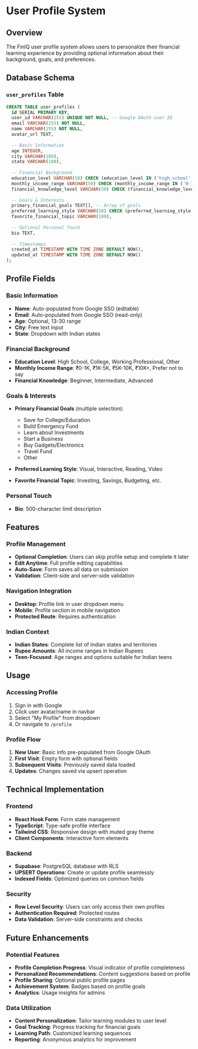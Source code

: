 # User Profile System

## Overview
The FinIQ user profile system allows users to personalize their financial learning experience by providing optional information about their background, goals, and preferences.

## Database Schema

### `user_profiles` Table
```sql
CREATE TABLE user_profiles (
  id SERIAL PRIMARY KEY,
  user_id VARCHAR(255) UNIQUE NOT NULL, -- Google OAuth user ID
  email VARCHAR(255) NOT NULL,
  name VARCHAR(255) NOT NULL,
  avatar_url TEXT,
  
  -- Basic Information
  age INTEGER,
  city VARCHAR(100),
  state VARCHAR(100),
  
  -- Financial Background
  education_level VARCHAR(50) CHECK (education_level IN ('high_school', 'college', 'working_professional', 'other')),
  monthly_income_range VARCHAR(50) CHECK (monthly_income_range IN ('0-1000', '1001-5000', '5001-10000', '10000+', 'prefer_not_say')),
  financial_knowledge_level VARCHAR(50) CHECK (financial_knowledge_level IN ('beginner', 'intermediate', 'advanced')),
  
  -- Goals & Interests
  primary_financial_goals TEXT[], -- Array of goals
  preferred_learning_style VARCHAR(50) CHECK (preferred_learning_style IN ('visual', 'interactive', 'reading', 'video')),
  favorite_financial_topic VARCHAR(100),
  
  -- Optional Personal Touch
  bio TEXT,
  
  -- Timestamps
  created_at TIMESTAMP WITH TIME ZONE DEFAULT NOW(),
  updated_at TIMESTAMP WITH TIME ZONE DEFAULT NOW()
);
```

## Profile Fields

### Basic Information
- **Name**: Auto-populated from Google SSO (editable)
- **Email**: Auto-populated from Google SSO (read-only)
- **Age**: Optional, 13-30 range
- **City**: Free text input
- **State**: Dropdown with Indian states

### Financial Background
- **Education Level**: High School, College, Working Professional, Other
- **Monthly Income Range**: ₹0-1K, ₹1K-5K, ₹5K-10K, ₹10K+, Prefer not to say
- **Financial Knowledge**: Beginner, Intermediate, Advanced

### Goals & Interests
- **Primary Financial Goals** (multiple selection):
  - Save for College/Education
  - Build Emergency Fund
  - Learn about Investments
  - Start a Business
  - Buy Gadgets/Electronics
  - Travel Fund
  - Other

- **Preferred Learning Style**: Visual, Interactive, Reading, Video
- **Favorite Financial Topic**: Investing, Savings, Budgeting, etc.

### Personal Touch
- **Bio**: 500-character limit description

## Features

### Profile Management
- **Optional Completion**: Users can skip profile setup and complete it later
- **Edit Anytime**: Full profile editing capabilities
- **Auto-Save**: Form saves all data on submission
- **Validation**: Client-side and server-side validation

### Navigation Integration
- **Desktop**: Profile link in user dropdown menu
- **Mobile**: Profile section in mobile navigation
- **Protected Route**: Requires authentication

### Indian Context
- **Indian States**: Complete list of Indian states and territories
- **Rupee Amounts**: All income ranges in Indian Rupees
- **Teen-Focused**: Age ranges and options suitable for Indian teens

## Usage

### Accessing Profile
1. Sign in with Google
2. Click user avatar/name in navbar
3. Select "My Profile" from dropdown
4. Or navigate to `/profile`

### Profile Flow
1. **New User**: Basic info pre-populated from Google OAuth
2. **First Visit**: Empty form with optional fields
3. **Subsequent Visits**: Previously saved data loaded
4. **Updates**: Changes saved via upsert operation

## Technical Implementation

### Frontend
- **React Hook Form**: Form state management
- **TypeScript**: Type-safe profile interface
- **Tailwind CSS**: Responsive design with muted gray theme
- **Client Components**: Interactive form elements

### Backend
- **Supabase**: PostgreSQL database with RLS
- **UPSERT Operations**: Create or update profile seamlessly
- **Indexed Fields**: Optimized queries on common fields

### Security
- **Row Level Security**: Users can only access their own profiles
- **Authentication Required**: Protected routes
- **Data Validation**: Server-side constraints and checks

## Future Enhancements

### Potential Features
- **Profile Completion Progress**: Visual indicator of profile completeness
- **Personalized Recommendations**: Content suggestions based on profile
- **Profile Sharing**: Optional public profile pages
- **Achievement System**: Badges based on profile goals
- **Analytics**: Usage insights for admins

### Data Utilization
- **Content Personalization**: Tailor learning modules to user level
- **Goal Tracking**: Progress tracking for financial goals
- **Learning Path**: Customized learning sequences
- **Reporting**: Anonymous analytics for improvement 